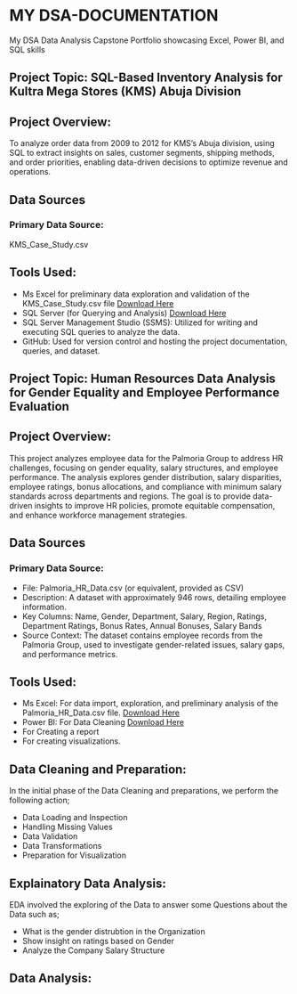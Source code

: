 # MY DSA-DOCUMENTATION
My DSA Data Analysis Capstone Portfolio showcasing Excel, Power BI, and SQL skills


## Project Topic: SQL-Based Inventory Analysis for Kultra Mega Stores (KMS) Abuja Division

## Project Overview: 
To analyze order data from 2009 to 2012 for KMS’s Abuja division, 
using SQL to extract insights on sales, customer segments, shipping methods,
and order priorities, enabling data-driven decisions to optimize revenue and operations.

## Data Sources
### Primary Data Source: 
KMS_Case_Study.csv

## Tools Used:
- Ms Excel for preliminary data exploration and validation of the KMS_Case_Study.csv file [Download Here](https://drive.google.com/file/d/1MjF1hQxMRZTLfUy0naUpClMT4OOOcMCX/view?usp=sharing)
- SQL Server (for Querying and Analysis) [Download Here](https://drive.google.com/file/d/1tiYijUsNSowXJ-Gz9Sjr9VdZFSmYK0yr/view?usp=drive_link)
- SQL Server Management Studio (SSMS): Utilized for writing and executing SQL queries to analyze the data.
- GitHub: Used for version control and hosting the project documentation, queries, and dataset.








## Project Topic: Human Resources Data Analysis for Gender Equality and Employee Performance Evaluation

## Project Overview: 
This project analyzes employee data for the Palmoria Group to address HR challenges, focusing on gender equality, salary structures, and employee performance.
The analysis explores gender distribution, salary disparities, employee ratings, bonus allocations, and compliance with minimum salary standards across departments and regions. 
The goal is to provide data-driven insights to improve HR policies, promote equitable compensation, and enhance workforce management strategies.

## Data Sources
### Primary Data Source: 
- File: Palmoria_HR_Data.csv (or equivalent, provided as CSV)
- Description: A dataset with approximately 946 rows, detailing employee information.
- Key Columns: Name, Gender, Department, Salary, Region, Ratings, Department Ratings, Bonus Rates, Annual Bonuses, Salary Bands
- Source Context: The dataset contains employee records from the Palmoria Group, used to investigate gender-related issues, salary gaps, and performance metrics.

## Tools Used:
- Ms Excel: For data import, exploration, and preliminary analysis of the Palmoria_HR_Data.csv file. [Download Here](https://drive.google.com/drive/folders/1KYOhVybechdWS2bgbYSLI6qT82RFF-Ot?usp=sharing)
- Power BI: For Data Cleaning [Download Here](https://drive.google.com/file/d/1D-gbYOQ5X2K1_HSs43yErS5nryzF-i1A/view?usp=sharing)
- For Creating a report
- For creating visualizations.

## Data Cleaning and Preparation:

In the initial phase of the Data Cleaning and preparations, we perform the following action;
- Data Loading and Inspection
- Handling Missing Values
- Data Validation
- Data Transformations
- Preparation for Visualization

## Explainatory Data Analysis:
EDA involved the exploring of the Data to answer some Questions about the Data such as;
- What is the gender distrubtion in the Organization
- Show insight on ratings based on Gender
- Analyze the Company Salary Structure

##  Data Analysis:


